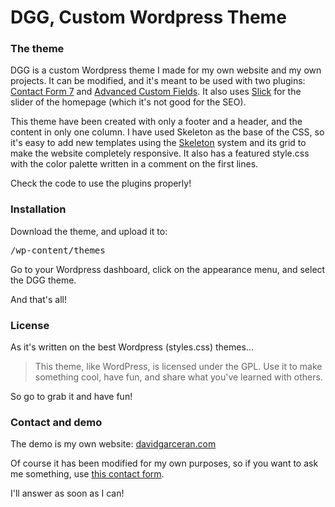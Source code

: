 # DGG, Custom Wordpress Theme
<h3>The theme</h3>
<p>DGG is a custom Wordpress theme I made for my own website and my own projects. It can be modified, and it's meant to be used with two plugins: <a href='https://es.wordpress.org/plugins/contact-form-7/'>Contact Form 7</a> and <a href='http://www.advancedcustomfields.com/'>Advanced Custom Fields</a>. It also uses <a href='http://kenwheeler.github.io/slick/'>Slick</a> for the slider of the homepage (which it's not good for the SEO).</p>
<p>This theme have been created with only a footer and a header, and the content in only one column. I have used Skeleton as the base of the CSS, so it's easy to add new templates using the <a href="http://getskeleton.com/">Skeleton</a> system and its grid to make the website completely responsive. It also has a featured style.css with the color palette written in a comment on the first lines.</p>
<p>Check the code to use the plugins properly!</p>
<h3>Installation</h3>
<p>Download the theme, and upload it to: <pre>/wp-content/themes</pre></p>
<p>Go to your Wordpress dashboard, click on the appearance menu, and select the DGG theme.</p>
<p>And that's all!</p>
<h3>License</h3>
<p>As it's written on the best Wordpress (styles.css) themes...</p>
<p><blockquote>This theme, like WordPress, is licensed under the GPL.
Use it to make something cool, have fun, and share what you've learned with others.</blockquote></p>
<p>So go to grab it and have fun!</p>
<h3>Contact and demo</h3>
<p>The demo is my own website: <a href="http://davidgarceran.com" target="_blank">davidgarceran.com</a></p>
<p>Of course it has been modified for my own purposes, so if you want to ask me something, use <a href="http://davidgarceran.com" target="_blank">this contact form</a>.</p>
<p>I'll answer as soon as I can!</p>
